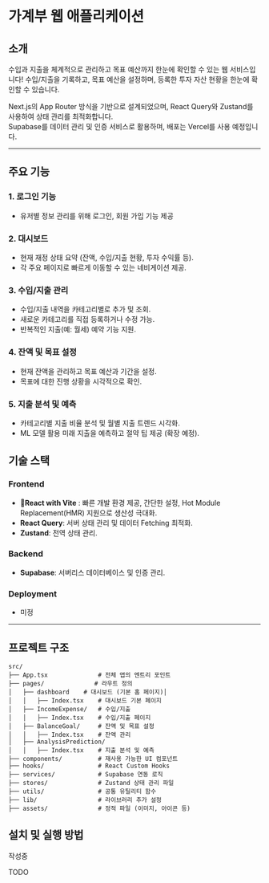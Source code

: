 # **가계부 웹 애플리케이션**

## **소개**

수입과 지출을 체계적으로 관리하고 목표 예산까지 한눈에 확인할 수 있는 웹 서비스입니다!
수입/지출을 기록하고, 목표 예산을 설정하며, 등록한 투자 자산 현황을 한눈에 확인할 수 있습니다.

Next.js의 App Router 방식을 기반으로 설계되었으며, React Query와 Zustand를 사용하여 상태 관리를 최적화합니다.  
Supabase를 데이터 관리 및 인증 서비스로 활용하며, 배포는 Vercel를 사용 예정입니다.

---

## **주요 기능**

### **1. 로그인 기능**
- 유저별 정보 관리를 위해 로그인, 회원 가입 기능 제공

### **2. 대시보드**

- 현재 재정 상태 요약 (잔액, 수입/지출 현황, 투자 수익률 등).
- 각 주요 페이지로 빠르게 이동할 수 있는 네비게이션 제공.

### **3. 수입/지출 관리**

- 수입/지출 내역을 카테고리별로 추가 및 조회.
- 새로운 카테고리를 직접 등록하거나 수정 가능.
- 반복적인 지출(예: 월세) 예약 기능 지원.

### **4. 잔액 및 목표 설정**

- 현재 잔액을 관리하고 목표 예산과 기간을 설정.
- 목표에 대한 진행 상황을 시각적으로 확인.

### **5. 지출 분석 및 예측**

- 카테고리별 지출 비율 분석 및 월별 지출 트렌드 시각화.
- ML 모델 활용 미래 지출을 예측하고 절약 팁 제공 (확장 예정).


## **기술 스택**

### **Frontend**

- **React with Vite** : 빠른 개발 환경 제공, 간단한 설정, Hot Module Replacement(HMR) 지원으로 생산성 극대화.
- **React Query**: 서버 상태 관리 및 데이터 Fetching 최적화.
- **Zustand**: 전역 상태 관리.

### **Backend**

- **Supabase**: 서버리스 데이터베이스 및 인증 관리.

### **Deployment**
- 미정

---

## **프로젝트 구조**

```plaintext
src/
├── App.tsx              # 전체 앱의 엔트리 포인트
├── pages/              # 라우트 정의
│   ├── dashboard    # 대시보드 (기본 홈 페이지)│
│   │   ├── Index.tsx    # 대시보드 기본 페이지
│   ├── IncomeExpense/   # 수입/지출 
│   │   ├── Index.tsx    # 수입/지출 페이지
│   ├── BalanceGoal/     # 잔액 및 목표 설정
│   │   ├── Index.tsx    # 잔액 관리
│   ├── AnalysisPrediction/
│   │   ├── Index.tsx    # 지출 분석 및 예측
├── components/          # 재사용 가능한 UI 컴포넌트
├── hooks/               # React Custom Hooks
├── services/            # Supabase 연동 로직
├── stores/              # Zustand 상태 관리 파일
├── utils/               # 공통 유틸리티 함수
├── lib/                 # 라이브러리 추가 설정
├── assets/              # 정적 파일 (이미지, 아이콘 등)
```

## **설치 및 실행 방법**

작성중

TODO
